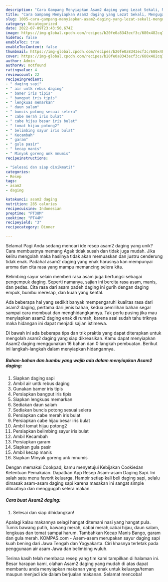 ```yaml
---
description: "Cara Gampang Menyiapkan Asam2 daging yang Lezat Sekali, Mengugah Selera"
title: "Cara Gampang Menyiapkan Asam2 daging yang Lezat Sekali, Mengugah Selera"
slug: 1005-cara-gampang-menyiapkan-asam2-daging-yang-lezat-sekali-mengugah-selera
category: Uncategorized
date: 2022-07-09T23:43:50.674Z
image: https://img-global.cpcdn.com/recipes/b20fe0a8343ecf3c/680x482cq70/asam2-daging-foto-resep-utama.jpg
hideToc: false
enableToc: true
enableTocContent: false
thumbnail: https://img-global.cpcdn.com/recipes/b20fe0a8343ecf3c/680x482cq70/asam2-daging-foto-resep-utama.jpg
cover: https://img-global.cpcdn.com/recipes/b20fe0a8343ecf3c/680x482cq70/asam2-daging-foto-resep-utama.jpg
author: Admin
authorAv: notfound
ratingvalue: 4
reviewcount: 22
recipeingredient:
- " daging sapi"
- " air untk rebus daging"
- " bamer iris tipis"
- " bangput iris tipis"
- " lengkuas memarkan"
- " daun salam"
- " buncis potong sesuai selera"
- " cabe merah iris bulat"
- " cabe hijau besar iris bulat"
- " tomat hijau potong2"
- " belimbing sayur iris bulat"
- " Kecambah"
- " garam"
- " gula pasir"
- " kecap manis"
- " Minyak goreng unk mnumis"
recipeinstructions:

- "Selesai dan siap dinikmati!"
categories:
- Resep
tags:
- asam2
- daging

katakunci: asam2 daging 
nutrition: 285 calories
recipecuisine: Indonesian
preptime: "PT38M"
cooktime: "PT44M"
recipeyield: "3"
recipecategory: Dinner

---
```



Selamat Pagi Anda sedang mencari ide resep asam2 daging yang unik? Cara membuatnya memang Agak tidak susah dan tidak juga mudah. Jika keliru mengolah maka hasilnya tidak akan memuaskan dan justru cenderung tidak enak. Padahal asam2 daging yang enak harusnya kan mempunyai aroma dan cita rasa yang mampu memancing selera kita.


Belimbing sayur selain memberi rasa asam juga berfungsi sebagai pengempuk daging. Seperti namanya, sajian ini bercita rasa asam, manis, dan pedas. Cita rasa dari asam padeh daging ini gurih dengan daging empuk, bumbu meresap, dan kuah yang kental.

Ada beberapa hal yang sedikit banyak mempengaruhi kualitas rasa dari asam2 daging, pertama dari jenis bahan, kedua pemilihan bahan segar sampai cara membuat dan menghidangkannya. Tak perlu pusing jika mau menyiapkan asam2 daging enak di rumah, karena asal sudah tahu triknya maka hidangan ini dapat menjadi sajian istimewa.


Di bawah ini ada beberapa tips dan trik praktis yang dapat diterapkan untuk mengolah asam2 daging yang siap dikreasikan. Kamu dapat menyiapkan Asam2 daging menggunakan 16 bahan dan 0 langkah pembuatan. Berikut ini langkah-langkah dalam menyiapkan hidangannya.

<!--inarticleads1-->

##### Bahan-bahan dan bumbu yang wajib ada dalam menyiapkan Asam2 daging:

1. Siapkan  daging sapi
1. Ambil  air untk rebus daging
1. Gunakan  bamer iris tipis
1. Persiapkan  bangput iris tipis
1. Siapkan  lengkuas memarkan
1. Sediakan  daun salam
1. Sediakan  buncis potong sesuai selera
1. Persiapkan  cabe merah iris bulat
1. Persiapkan  cabe hijau besar iris bulat
1. Ambil  tomat hijau potong2
1. Persiapkan  belimbing sayur iris bulat
1. Ambil  Kecambah
1. Persiapkan  garam
1. Siapkan  gula pasir
1. Ambil  kecap manis
1. Siapkan  Minyak goreng unk mnumis


Dengan memakai Cookpad, kamu menyetujui Kebijakan Cookiedan Ketentuan Pemakaian. Dapatkan App Resep Asam-asam Daging Sapi. Ini salah satu menu favorit keluarga. Hampir setiap kali beli daging sapi, selalu dimasak asam-asam daging sapi karena masakan ini sangat simple dibuatnya dan menggugah selera makan. 

<!--inarticleads2-->

##### Cara buat Asam2 daging:


1. Selesai dan siap dihidangkan!

Apalagi kalau makannya selagi hangat ditemani nasi yang hangat pula. Tumis bawang putih, bawang merah, cabai merah,cabai hijau, daun salam, lengkuas dan tomat sampai harum. Tambahkan Kecap Manis Bango, garam dan gula merah. KOMPAS.com - Asem-asem merupakan sayur daging sapi kuah bening dari Jawa Tengah dan Yogyakarta. Ciri khasnya terletak pada penggunaan air asam Jawa dan belimbing wuluh. 

Terima kasih telah membaca resep yang tim kami tampilkan di halaman ini. Besar harapan kami, olahan Asam2 daging yang mudah di atas dapat membantu anda menyiapkan makanan yang enak untuk keluarga/teman maupun menjadi ide dalam berjualan makanan. Selamat mencoba!
